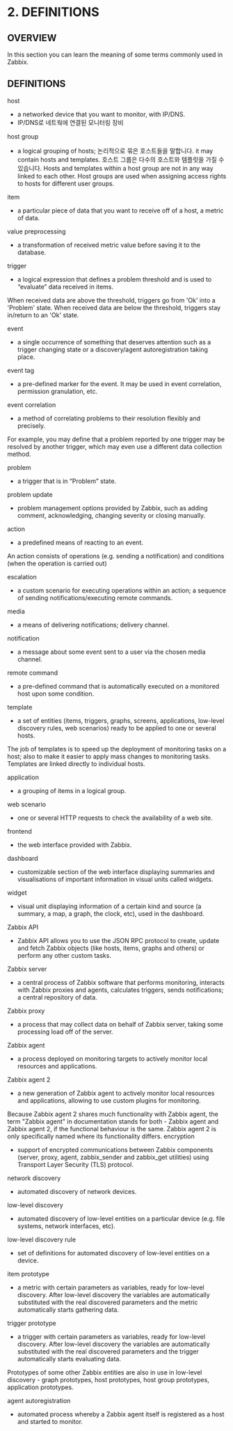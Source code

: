 # 2. DEFINITIONS

## OVERVIEW
In this section you can learn the meaning of some terms commonly used in Zabbix.

## DEFINITIONS
host
- a networked device that you want to monitor, with IP/DNS.
- IP/DNS로 네트웍에 연결된 모니터링 장비 

host group
- a logical grouping of hosts; 
논리적으로 묶은 호스트들을 말합니다.
it may contain hosts and templates. 
호스트 그룹은 다수의 호스트와 템플릿을 가질 수 있습니다.
Hosts and templates within a host group are not in any way linked to each other. 
Host groups are used when assigning access rights to hosts for different user groups.

item
- a particular piece of data that you want to receive off of a host, a metric of data.

value preprocessing

- a transformation of received metric value before saving it to the database.

trigger

- a logical expression that defines a problem threshold and is used to “evaluate” data received in items.

When received data are above the threshold, triggers go from 'Ok' into a 'Problem' state. When received data are below the threshold, triggers stay in/return to an 'Ok' state.

event

- a single occurrence of something that deserves attention such as a trigger changing state or a discovery/agent autoregistration taking place.

event tag

- a pre-defined marker for the event. It may be used in event correlation, permission granulation, etc.

event correlation

- a method of correlating problems to their resolution flexibly and precisely.

For example, you may define that a problem reported by one trigger may be resolved by another trigger, which may even use a different data collection method.

problem

- a trigger that is in “Problem” state.

problem update

- problem management options provided by Zabbix, such as adding comment, acknowledging, changing severity or closing manually.

action

- a predefined means of reacting to an event.

An action consists of operations (e.g. sending a notification) and conditions (when the operation is carried out)

escalation

- a custom scenario for executing operations within an action; a sequence of sending notifications/executing remote commands.

media

- a means of delivering notifications; delivery channel.

notification

- a message about some event sent to a user via the chosen media channel.

remote command

- a pre-defined command that is automatically executed on a monitored host upon some condition.

template

- a set of entities (items, triggers, graphs, screens, applications, low-level discovery rules, web scenarios) ready to be applied to one or several hosts.

The job of templates is to speed up the deployment of monitoring tasks on a host; also to make it easier to apply mass changes to monitoring tasks. Templates are linked directly to individual hosts.

application

- a grouping of items in a logical group.

web scenario

- one or several HTTP requests to check the availability of a web site.

frontend

- the web interface provided with Zabbix.

dashboard

- customizable section of the web interface displaying summaries and visualisations of important information in visual units called widgets.

widget

- visual unit displaying information of a certain kind and source (a summary, a map, a graph, the clock, etc), used in the dashboard.

Zabbix API

- Zabbix API allows you to use the JSON RPC protocol to create, update and fetch Zabbix objects (like hosts, items, graphs and others) or perform any other custom tasks.

Zabbix server

- a central process of Zabbix software that performs monitoring, interacts with Zabbix proxies and agents, calculates triggers, sends notifications; a central repository of data.

Zabbix proxy

- a process that may collect data on behalf of Zabbix server, taking some processing load off of the server.

Zabbix agent

- a process deployed on monitoring targets to actively monitor local resources and applications.

Zabbix agent 2

- a new generation of Zabbix agent to actively monitor local resources and applications, allowing to use custom plugins for monitoring.

Because Zabbix agent 2 shares much functionality with Zabbix agent, the term "Zabbix agent" in documentation stands for both - Zabbix agent and Zabbix agent 2, if the functional behaviour is the same. Zabbix agent 2 is only specifically named where its functionality differs.
encryption

- support of encrypted communications between Zabbix components (server, proxy, agent, zabbix_sender and zabbix_get utilities) using Transport Layer Security (TLS) protocol.

network discovery

- automated discovery of network devices.

low-level discovery

- automated discovery of low-level entities on a particular device (e.g. file systems, network interfaces, etc).

low-level discovery rule

- set of definitions for automated discovery of low-level entities on a device.

item prototype

- a metric with certain parameters as variables, ready for low-level discovery. After low-level discovery the variables are automatically substituted with the real discovered parameters and the metric automatically starts gathering data.

trigger prototype

- a trigger with certain parameters as variables, ready for low-level discovery. After low-level discovery the variables are automatically substituted with the real discovered parameters and the trigger automatically starts evaluating data.

Prototypes of some other Zabbix entities are also in use in low-level discovery - graph prototypes, host prototypes, host group prototypes, application prototypes.

agent autoregistration

- automated process whereby a Zabbix agent itself is registered as a host and started to monitor.